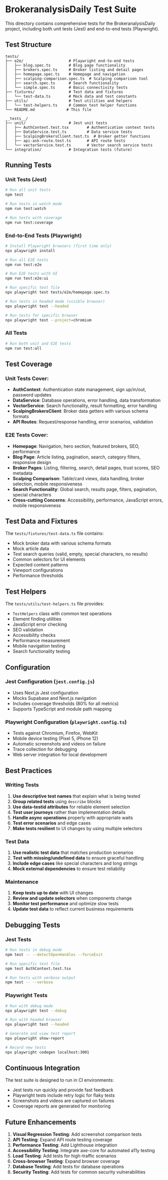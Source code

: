 # BrokeranalysisDaily Test Suite

This directory contains comprehensive tests for the BrokeranalysisDaily project, including both unit tests (Jest) and end-to-end tests (Playwright).

## Test Structure

```
tests/
├── e2e/                    # Playwright end-to-end tests
│   ├── blog.spec.ts        # Blog page functionality
│   ├── brokers.spec.ts     # Broker listing and detail pages
│   ├── homepage.spec.ts    # Homepage and navigation
│   ├── scalping-comparison.spec.ts  # Scalping comparison tool
│   ├── search.spec.ts      # Search functionality
│   └── simple.spec.ts      # Basic connectivity tests
├── fixtures/               # Test data and fixtures
│   └── test-data.ts        # Mock data and test constants
├── utils/                  # Test utilities and helpers
│   └── test-helpers.ts     # Common test helper functions
└── README.md              # This file

__tests__/
├── unit/                   # Jest unit tests
│   ├── AuthContext.test.tsx        # Authentication context tests
│   ├── DataService.test.ts         # Data service tests
│   ├── ScalpingBrokersClient.test.ts  # Broker getter functions
│   ├── api-ask-route.test.ts       # API route tests
│   └── vectorService.test.ts       # Vector search service tests
└── integration/            # Integration tests (future)
```

## Running Tests

### Unit Tests (Jest)
```bash
# Run all unit tests
npm test

# Run tests in watch mode
npm run test:watch

# Run tests with coverage
npm run test:coverage
```

### End-to-End Tests (Playwright)
```bash
# Install Playwright browsers (first time only)
npx playwright install

# Run all E2E tests
npm run test:e2e

# Run E2E tests with UI
npm run test:e2e:ui

# Run specific test file
npx playwright test tests/e2e/homepage.spec.ts

# Run tests in headed mode (visible browser)
npx playwright test --headed

# Run tests for specific browser
npx playwright test --project=chromium
```

### All Tests
```bash
# Run both unit and E2E tests
npm run test:all
```

## Test Coverage

### Unit Tests Cover:
- **AuthContext**: Authentication state management, sign up/in/out, password updates
- **DataService**: Database operations, error handling, data transformation
- **VectorService**: Search functionality, result formatting, error handling
- **ScalpingBrokersClient**: Broker data getters with various schema formats
- **API Routes**: Request/response handling, error scenarios, validation

### E2E Tests Cover:
- **Homepage**: Navigation, hero section, featured brokers, SEO, performance
- **Blog Page**: Article listing, pagination, search, category filters, responsive design
- **Broker Pages**: Listing, filtering, search, detail pages, trust scores, SEO metadata
- **Scalping Comparison**: Table/card views, data handling, broker selection, mobile responsiveness
- **Search Functionality**: Global search, results page, filters, pagination, special characters
- **Cross-cutting Concerns**: Accessibility, performance, JavaScript errors, mobile responsiveness

## Test Data and Fixtures

The `tests/fixtures/test-data.ts` file contains:
- Mock broker data with various schema formats
- Mock article data
- Test search queries (valid, empty, special characters, no results)
- Common selectors for UI elements
- Expected content patterns
- Viewport configurations
- Performance thresholds

## Test Helpers

The `tests/utils/test-helpers.ts` file provides:
- `TestHelpers` class with common test operations
- Element finding utilities
- JavaScript error checking
- SEO validation
- Accessibility checks
- Performance measurement
- Mobile navigation testing
- Search functionality testing

## Configuration

### Jest Configuration (`jest.config.js`)
- Uses Next.js Jest configuration
- Mocks Supabase and Next.js navigation
- Includes coverage thresholds (80% for all metrics)
- Supports TypeScript and module path mapping

### Playwright Configuration (`playwright.config.ts`)
- Tests against Chromium, Firefox, WebKit
- Mobile device testing (Pixel 5, iPhone 12)
- Automatic screenshots and videos on failure
- Trace collection for debugging
- Web server integration for local development

## Best Practices

### Writing Tests
1. **Use descriptive test names** that explain what is being tested
2. **Group related tests** using `describe` blocks
3. **Use data-testid attributes** for reliable element selection
4. **Test user journeys** rather than implementation details
5. **Handle async operations** properly with appropriate waits
6. **Test error scenarios** and edge cases
7. **Make tests resilient** to UI changes by using multiple selectors

### Test Data
1. **Use realistic test data** that matches production scenarios
2. **Test with missing/undefined data** to ensure graceful handling
3. **Include edge cases** like special characters and long strings
4. **Mock external dependencies** to ensure test reliability

### Maintenance
1. **Keep tests up to date** with UI changes
2. **Review and update selectors** when components change
3. **Monitor test performance** and optimize slow tests
4. **Update test data** to reflect current business requirements

## Debugging Tests

### Jest Tests
```bash
# Run tests in debug mode
npm test -- --detectOpenHandles --forceExit

# Run specific test file
npm test AuthContext.test.tsx

# Run tests with verbose output
npm test -- --verbose
```

### Playwright Tests
```bash
# Run with debug mode
npx playwright test --debug

# Run with headed browser
npx playwright test --headed

# Generate and view test report
npx playwright show-report

# Record new tests
npx playwright codegen localhost:3001
```

## Continuous Integration

The test suite is designed to run in CI environments:
- Jest tests run quickly and provide fast feedback
- Playwright tests include retry logic for flaky tests
- Screenshots and videos are captured on failures
- Coverage reports are generated for monitoring

## Future Enhancements

1. **Visual Regression Testing**: Add screenshot comparison tests
2. **API Testing**: Expand API route testing coverage
3. **Performance Testing**: Add Lighthouse integration
4. **Accessibility Testing**: Integrate axe-core for automated a11y testing
5. **Load Testing**: Add tests for high-traffic scenarios
6. **Cross-browser Testing**: Expand browser coverage
7. **Database Testing**: Add tests for database operations
8. **Security Testing**: Add tests for common security vulnerabilities
